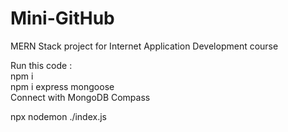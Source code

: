 # Mini-GitHub
MERN Stack project for Internet Application Development course

Run this code : </br>
npm i </br>
npm i express mongoose </br>
Connect with MongoDB Compass </br>

npx nodemon ./index.js

